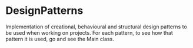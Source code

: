 # DesignPatterns

Implementation of creational, behavioural and structural design patterns to be used when working on projects.
For each pattern, to see how that pattern it is used, go and see the Main class.

